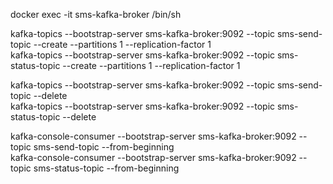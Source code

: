 docker exec -it sms-kafka-broker /bin/sh  

kafka-topics --bootstrap-server sms-kafka-broker:9092 --topic sms-send-topic --create --partitions 1 --replication-factor 1  
kafka-topics --bootstrap-server sms-kafka-broker:9092 --topic sms-status-topic --create --partitions 1 --replication-factor 1  

kafka-topics --bootstrap-server sms-kafka-broker:9092 --topic sms-send-topic --delete  
kafka-topics --bootstrap-server sms-kafka-broker:9092 --topic sms-status-topic --delete  

kafka-console-consumer --bootstrap-server sms-kafka-broker:9092 --topic sms-send-topic --from-beginning  
kafka-console-consumer --bootstrap-server sms-kafka-broker:9092 --topic sms-status-topic --from-beginning  

